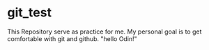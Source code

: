 # git_test
This Repository serve as practice for me. My personal goal is to get comfortable with git and github.
"hello Odin!"